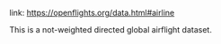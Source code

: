 
link: https://openflights.org/data.html#airline

This is a not-weighted directed global airflight dataset.
